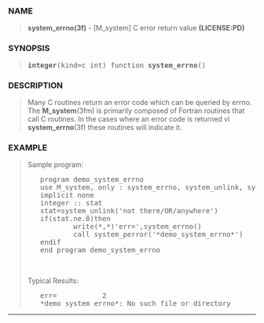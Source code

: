 <?
<body>
  <div id="Container">
    <div id="Content">
      <div class="c35"></div><a name="0"></a>

      <h3><a name="0">NAME</a></h3>

      <blockquote>
        <b>system_errno(3f)</b> - [M_system] C error return value <b>(LICENSE:PD)</b>
      </blockquote><a name="contents" id="contents"></a> <a name="4"></a>

      <h3><a name="4">SYNOPSIS</a></h3>

      <blockquote>
        <pre>
<b>integer</b>(kind=c_int) function <b>system_errno</b>()
</pre>
      </blockquote><a name="2"></a>

      <h3><a name="2">DESCRIPTION</a></h3>

      <blockquote>
        Many C routines return an error code which can be queried by errno. The <b>M_system</b>(3fm) is primarily composed of Fortran routines that call C
        routines. In the cases where an error code is returned vi <b>system_errno</b>(3f) these routines will indicate it.
      </blockquote><a name="3"></a>

      <h3><a name="3">EXAMPLE</a></h3>

      <blockquote>
        Sample program:
        <pre>
   program demo_system_errno
   use M_system, only : system_errno, system_unlink, system_perror
   implicit none
   integer :: stat
   stat=system_unlink('not there/OR/anywhere')
   if(stat.ne.0)then
           write(*,*)'err=',system_errno()
           call system_perror('*demo_system_errno*')
   endif
   end program demo_system_errno
<br />
</pre>Typical Results:
        <pre>
   err=           2
   *demo_system_errno*: No such file or directory
</pre>
      </blockquote>
      <hr />
    </div>
  </div>
</body>
